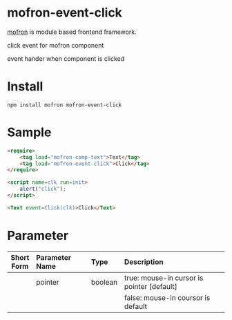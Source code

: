 # mofron-event-click
[mofron](https://mofron.github.io/mofron/) is module based frontend framework.

click event for mofron component

event hander when component is clicked


# Install
```
npm install mofron mofron-event-click
```

# Sample
```html
<require>
    <tag load="mofron-comp-text">Text</tag>
    <tag load="mofron-event-click">Click</tag>
</require>

<script name=clk run=init>
    alert("click");
</script>

<Text event=Click(clk)>Click</Text>
```

# Parameter

| Short<br>Form | Parameter Name | Type | Description |
|:-------------:|:---------------|:-----|:------------|
| | pointer | boolean | true: mouse-in cursor is pointer [default] |
| | | | false: mouse-in coursor is default |

